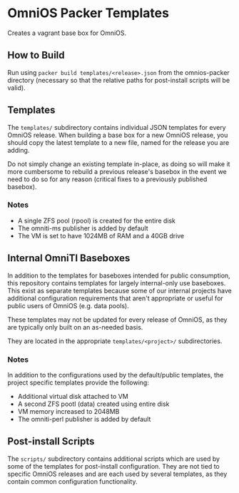 # OmniOS Packer Templates

Creates a vagrant base box for OmniOS.

## How to Build

Run using `packer build templates/<release>.json` from the omnios-packer
directory (necessary so that the relative paths for post-install scripts will
be valid).

## Templates

The `templates/` subdirectory contains individual JSON templates for every
OmniOS release. When building a base box for a new OmniOS release, you should
copy the latest template to a new file, named for the release you are adding.

Do not simply change an existing template in-place, as doing so will make it
more cumbersome to rebuild a previous release's basebox in the event we need
to do so for any reason (critical fixes to a previously published basebox).

### Notes

 * A single ZFS pool (rpool) is created for the entire disk
 * The omniti-ms publisher is added by default
 * The VM is set to have 1024MB of RAM and a 40GB drive

## Internal OmniTI Baseboxes

In addition to the templates for baseboxes intended for public consumption,
this repository contains templates for largely internal-only use baseboxes.
This exist as separate templates because some of our internal projects have
additional configuration requirements that aren't appropriate or useful for
public users of OmniOS (e.g. data pools).

These templates may not be updated for every release of OmniOS, as they are
typically only built on an as-needed basis.

They are located in the appropriate `templates/<project>/` subdirectories.

### Notes

In addition to the configurations used by the default/public templates, the
project specific templates provide the following:

 * Additional virtual disk attached to VM
 * A second ZFS pootl (data) created using entire disk
 * VM memory increased to 2048MB
 * The omniti-perl publisher is added by default

## Post-install Scripts

The `scripts/` subdirectory contains additional scripts which are used by
some of the templates for post-install configuration. They are not tied to
specific OmniOS releases and are each used by several templates, as they
contain common configuration functionality.

